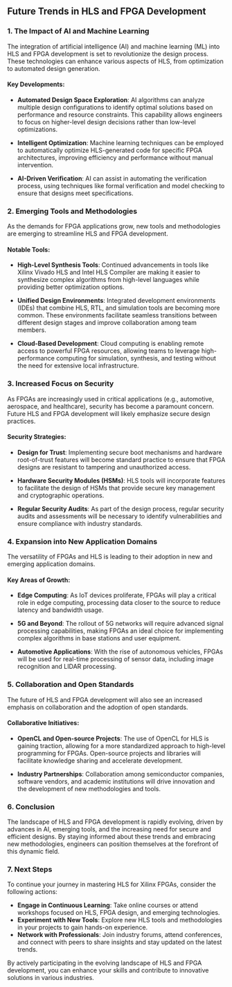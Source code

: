 ## Future Trends in HLS and FPGA Development

### 1. The Impact of AI and Machine Learning

The integration of artificial intelligence (AI) and machine learning (ML) into HLS and FPGA development is set to revolutionize the design process. These technologies can enhance various aspects of HLS, from optimization to automated design generation.

#### Key Developments:

- **Automated Design Space Exploration**: AI algorithms can analyze multiple design configurations to identify optimal solutions based on performance and resource constraints. This capability allows engineers to focus on higher-level design decisions rather than low-level optimizations.

- **Intelligent Optimization**: Machine learning techniques can be employed to automatically optimize HLS-generated code for specific FPGA architectures, improving efficiency and performance without manual intervention.

- **AI-Driven Verification**: AI can assist in automating the verification process, using techniques like formal verification and model checking to ensure that designs meet specifications.

### 2. Emerging Tools and Methodologies

As the demands for FPGA applications grow, new tools and methodologies are emerging to streamline HLS and FPGA development.

#### Notable Tools:

- **High-Level Synthesis Tools**: Continued advancements in tools like Xilinx Vivado HLS and Intel HLS Compiler are making it easier to synthesize complex algorithms from high-level languages while providing better optimization options.

- **Unified Design Environments**: Integrated development environments (IDEs) that combine HLS, RTL, and simulation tools are becoming more common. These environments facilitate seamless transitions between different design stages and improve collaboration among team members.

- **Cloud-Based Development**: Cloud computing is enabling remote access to powerful FPGA resources, allowing teams to leverage high-performance computing for simulation, synthesis, and testing without the need for extensive local infrastructure.

### 3. Increased Focus on Security

As FPGAs are increasingly used in critical applications (e.g., automotive, aerospace, and healthcare), security has become a paramount concern. Future HLS and FPGA development will likely emphasize secure design practices.

#### Security Strategies:

- **Design for Trust**: Implementing secure boot mechanisms and hardware root-of-trust features will become standard practice to ensure that FPGA designs are resistant to tampering and unauthorized access.

- **Hardware Security Modules (HSMs)**: HLS tools will incorporate features to facilitate the design of HSMs that provide secure key management and cryptographic operations.

- **Regular Security Audits**: As part of the design process, regular security audits and assessments will be necessary to identify vulnerabilities and ensure compliance with industry standards.

### 4. Expansion into New Application Domains

The versatility of FPGAs and HLS is leading to their adoption in new and emerging application domains.

#### Key Areas of Growth:

- **Edge Computing**: As IoT devices proliferate, FPGAs will play a critical role in edge computing, processing data closer to the source to reduce latency and bandwidth usage.

- **5G and Beyond**: The rollout of 5G networks will require advanced signal processing capabilities, making FPGAs an ideal choice for implementing complex algorithms in base stations and user equipment.

- **Automotive Applications**: With the rise of autonomous vehicles, FPGAs will be used for real-time processing of sensor data, including image recognition and LIDAR processing.

### 5. Collaboration and Open Standards

The future of HLS and FPGA development will also see an increased emphasis on collaboration and the adoption of open standards.

#### Collaborative Initiatives:

- **OpenCL and Open-source Projects**: The use of OpenCL for HLS is gaining traction, allowing for a more standardized approach to high-level programming for FPGAs. Open-source projects and libraries will facilitate knowledge sharing and accelerate development.

- **Industry Partnerships**: Collaboration among semiconductor companies, software vendors, and academic institutions will drive innovation and the development of new methodologies and tools.

### 6. Conclusion

The landscape of HLS and FPGA development is rapidly evolving, driven by advances in AI, emerging tools, and the increasing need for secure and efficient designs. By staying informed about these trends and embracing new methodologies, engineers can position themselves at the forefront of this dynamic field.

### 7. Next Steps

To continue your journey in mastering HLS for Xilinx FPGAs, consider the following actions:

- **Engage in Continuous Learning**: Take online courses or attend workshops focused on HLS, FPGA design, and emerging technologies.
- **Experiment with New Tools**: Explore new HLS tools and methodologies in your projects to gain hands-on experience.
- **Network with Professionals**: Join industry forums, attend conferences, and connect with peers to share insights and stay updated on the latest trends.

By actively participating in the evolving landscape of HLS and FPGA development, you can enhance your skills and contribute to innovative solutions in various industries.
